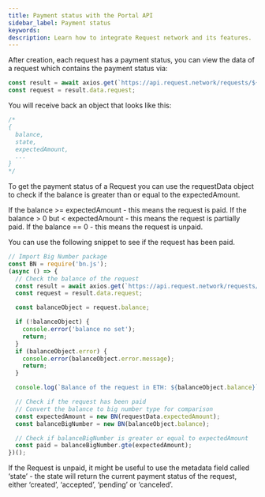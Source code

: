 ```yaml
---
title: Payment status with the Portal API
sidebar_label: Payment status
keywords:
description: Learn how to integrate Request network and its features.
---
```


After creation, each request has a payment status, you can view the data of a request which contains the payment status via:

```jsx
const result = await axios.get(`https://api.request.network/requests/${requestId}`);
const request = result.data.request;
```

You will receive back an object that looks like this:

```jsx
/*
{ 
  balance,
  state,
  expectedAmount,
  ...
}
*/
```

To get the payment status of a Request you can use the requestData object to check if the balance is greater than or equal to the expectedAmount.

If the balance >= expectedAmount - this means the request is paid.
If the balance > 0 but < expectedAmount - this means the request is partially paid.
If the balance == 0 - this means the request is unpaid.

You can use the following snippet to see if the request has been paid.

```jsx
// Import Big Number package
const BN = require('bn.js');
(async () => {
  // Check the balance of the request
  const result = await axios.get(`https://api.request.network/requests/${requestId}`);
  const request = result.data.request;

  const balanceObject = request.balance;

  if (!balanceObject) {
    console.error('balance no set');
    return;
  }
  if (balanceObject.error) {
    console.error(balanceObject.error.message);
    return;
  }

  console.log(`Balance of the request in ETH: ${balanceObject.balance}`);

  // Check if the request has been paid
  // Convert the balance to big number type for comparison
  const expectedAmount = new BN(requestData.expectedAmount);
  const balanceBigNumber = new BN(balanceObject.balance);

  // Check if balanceBigNumber is greater or equal to expectedAmount
  const paid = balanceBigNumber.gte(expectedAmount);
})();
```

If the Request is unpaid, it might be useful to use the metadata field called ‘state’ - the state will return the current payment status of the request, either ‘created’, ‘accepted’, ‘pending’ or ‘canceled’.
